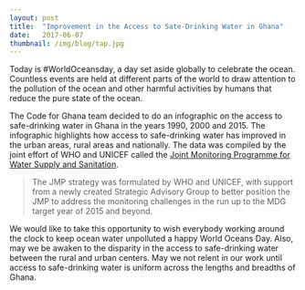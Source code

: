 ```yaml
---
layout: post 
title:  "Improvement in the Access to Sate-Drinking Water in Ghana"
date:   2017-06-07
thumbnail: /img/blog/tap.jpg
---
```


Today is #WorldOceansday, a day set aside globally to celebrate the ocean. Countless events are held at different parts of the world to draw attention to the pollution of the ocean and other harmful activities by humans that reduce the pure state of the ocean.
 
The Code for Ghana team decided to do an infographic on the access to safe-drinking water in Ghana in the years 1990, 2000 and 2015. The infographic highlights how access to safe-drinking water has improved in the urban areas, rural areas and nationally. The data was compiled by the joint effort of WHO and UNICEF called the [Joint Monitoring Programme for Water Supply and Sanitation](https://www.wssinfo.org/data-estimates/tables/). 
 
> The JMP strategy was formulated by WHO and UNICEF, with support from a newly created Strategic Advisory Group to better position the JMP to address the monitoring challenges in the run up to the MDG target year of 2015 and beyond.
 
We would like to take this opportunity to wish everybody working around the clock to keep ocean water unpolluted a happy World Oceans Day. Also, may we be awaken to the disparity in the access to safe-drinking water between the rural and urban centers. May we not relent in our work until access to safe-drinking water is uniform across the lengths and breadths of Ghana. 
